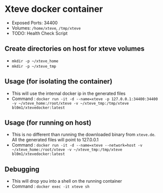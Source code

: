 # Xteve docker container

* Exposed Ports: 34400
* Volumes: `/home/xteve`, `/tmp/xteve`
* TODO: Health Check Script

## Create directories on host for xteve volumes
* `mkdir -p ~/xteve_home`
* `mkdir -p ~/xteve_tmp`

## Usage (for isolating the container)
* This will use the internal docker ip in the generated files
* Command : `docker run -it -d --name=xteve -p 127.0.0.1:34400:34400 -v ~/xteve_home:/root/xteve -v ~/xteve_tmp:/tmp/xteve bl0m1/xtevedocker:latest`

## Usage (for running on host)
* This is no different than running the downloaded binary from `xteve.de`. All the generated files will point to 127.0.0.1
* Command : `docker run -it -d --name=xteve --network=host -v ~/xteve_home:/root/xteve -v ~/xteve_tmp:/tmp/xteve bl0m1/xtevedocker:latest`

## Debugging
* This will drop you into a shell on the running container
* Command : `docker exec -it xteve sh`

